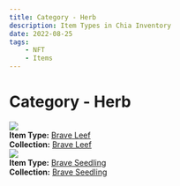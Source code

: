 ```yaml
---
title: Category - Herb
description: Item Types in Chia Inventory
date: 2022-08-25
tags:
    - NFT
    - Items
---
```


# Category - Herb
<div class="item_type_thumbnail">
<a href="../../Types/Herb/Brave_Leef/Normal_Brave_Leef_00001_00100/"><img loading="lazy" src="https://dziypifbmpuihtzq664rdbhdmdvsrqwmjokifndurnieuq5gy3kq.arweave.net/HlGHoKFj6IPPMPe5EYTjYOsowsxLlIK0dItQSkOmxtU"></a><br/>
<div><strong>Item Type:</strong> <a href="../../Types/Herb/Brave_Leef/Normal_Brave_Leef_00001_00100/">Brave Leef</a></div>
<div><strong>Collection:</strong> <a href="https://www.spacescan.io/xch/nft/collection/col1jgw23rce22aucy0vrseqa3dte8sd0924sdjw5xuxzljcnhgr8fpqnjcu7q">Brave Leef</a></div>
</div>
<div class="item_type_thumbnail">
<a href="../../Types/Herb/Brave_Seedling/Normal_Brave_Seedling_00001_00100/"><img loading="lazy" src="https://25ssx4zfj2klz3qaycdfzvonufgeyqi5kexgmgxlazu2kcko.arweave.net/12Ur8yVOlLzuAMCGXNXNoUxMQR1_RLmYa-6wZppQlOk"></a><br/>
<div><strong>Item Type:</strong> <a href="../../Types/Herb/Brave_Seedling/Normal_Brave_Seedling_00001_00100/">Brave Seedling</a></div>
<div><strong>Collection:</strong> <a href="https://www.spacescan.io/xch/nft/collection/col1jgw23rce22aucy0vrseqa3dte8sd0924sdjw5xuxzljcnhgr8fpqnjcu7q">Brave Seedling</a></div>
</div>

